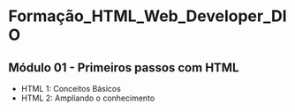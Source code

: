 # Formação_HTML_Web_Developer_DIO
## Módulo 01 - Primeiros passos com HTML
- HTML 1: Conceitos Básicos
- HTML 2: Ampliando o conhecimento
